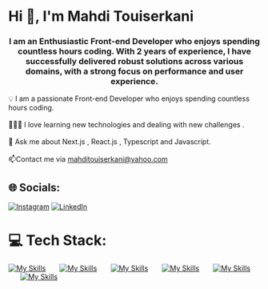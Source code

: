 #                                                                     Hi 👋, I'm Mahdi Touiserkani

<h3 align="center">I am an Enthusiastic Front-end Developer who enjoys spending countless hours coding. With 2 years of experience, I have successfully delivered robust solutions across various domains, with a strong focus on performance and user experience.</h3>

💡 I am a passionate Front-end Developer who enjoys spending countless hours coding.<br><br>👨🏻‍💻 I love learning new technologies and dealing with new challenges .<br><br> 💬 Ask me about Next.js , React.js , Typescript and Javascript.<br><br> 📫Contact me via mahditouiserkani@yahoo.com



## 🌐 Socials:
[![Instagram](https://img.shields.io/badge/Instagram-%23E4405F.svg?logo=Instagram&logoColor=white)](https://instagram.com/mahditouiser/) [![LinkedIn](https://img.shields.io/badge/LinkedIn-%230077B5.svg?logo=linkedin&logoColor=white)](https://linkedin.com/in/mahdi-touiser/) 

# 💻 Tech Stack:
[![My Skills](https://skillicons.dev/icons?i=html,css)](https://skillicons.dev) &nbsp;&nbsp;&nbsp;&nbsp;&nbsp; [![My Skills](https://skillicons.dev/icons?i=js,ts)](https://skillicons.dev) &nbsp;&nbsp;&nbsp;&nbsp;&nbsp; [![My Skills](https://skillicons.dev/icons?i=react,next)](https://skillicons.dev) &nbsp;&nbsp;&nbsp;&nbsp;&nbsp; [![My Skills](https://skillicons.dev/icons?i=tailwind,scss)](https://skillicons.dev) &nbsp;&nbsp;&nbsp;&nbsp;&nbsp; [![My Skills](https://skillicons.dev/icons?i=webpack,docker)](https://skillicons.dev)
&nbsp;&nbsp;&nbsp;&nbsp;&nbsp; [![My Skills](https://skillicons.dev/icons?i=git,github)](https://skillicons.dev)
<br/>

<!-- Proudly created with GPRM ( https://gprm.itsvg.in ) -->
